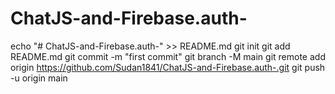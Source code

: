 # ChatJS-and-Firebase.auth-
echo "# ChatJS-and-Firebase.auth-" >> README.md
git init
git add README.md
git commit -m "first commit"
git branch -M main
git remote add origin https://github.com/Sudan1841/ChatJS-and-Firebase.auth-.git
git push -u origin main
